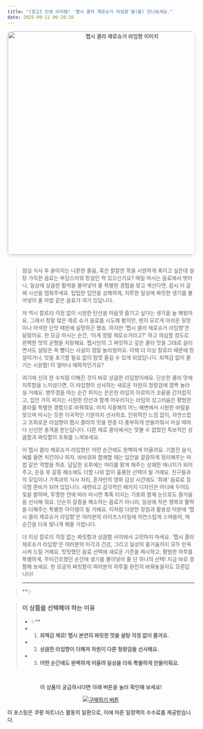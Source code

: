 ```yaml
---
title: "[광고] 인생 아이템! '펩시 콜라 제로슈거 라임향'을(를) 만나보세요."
date: 2025-09-12 06:20:35
---
```


<div align="center">
    <a href="https://link.coupang.com/re/AFFSDP?lptag=AF8916626&pageKey=5071892418&itemId=18296977677&vendorItemId=74157319832&traceid=V0-153-fc38e9ca04bd8d1d&requestid=20250912152015107121332867" target="_blank">
        <img src="https://ads-partners.coupang.com/image1/A6zNr50-harNF1v7AytO_Hfiu3Pm8SQiHP5xUkyaEYvGfHwWYOHVSvQAubunhMh-2qkVGdUjhZrkOcpyoHr0U7XtOTmrCyIx-gn80wZFdBs9WmfGgbyQu7YImdqh2l10B2jUOajMRtVDXRIXagk5Z88V_SlF46I2eHF3zKQHPAjjU_aAh_xrdRYDWcYZSG_EZM_55Unq03ZQPQbua-AxLN54rZRGhuFU05isR3hugczLsB2QIvh7ojQguBBA1B5FlG4J2pr2bjNXZAww_1lso2AcnrVtaA==" alt="펩시 콜라 제로슈거 라임향 이미지" width="600" style="max-width: 100%; height: auto; border-radius: 12px; border: 1px solid #e0e0e0; box-shadow: 0 4px 8px rgba(0,0,0,0.1);">
    </a>
</div>
<br>

> 점심 식사 후 쏟아지는 나른한 졸음, 혹은 칼칼한 목을 시원하게 축이고 싶은데 설탕 가득한 음료는 부담스러워 망설인 적 있으신가요? 매일 마시는 음료에서 벗어나, 일상에 상큼한 활력을 불어넣어 줄 특별한 경험을 찾고 계신다면, 잠시 이 글에 시선을 멈춰주세요. 텁텁한 입안을 상쾌하게, 지루한 일상에 짜릿한 생기를 불어넣어 줄 마법 같은 음료가 여기 있답니다.

> 저 역시 칼로리 걱정 없이 시원한 탄산을 마음껏 즐기고 싶다는 생각을 늘 해왔어요. 그래서 정말 많은 제로 슈거 음료를 시도해 봤지만, 왠지 모르게 아쉬운 뒷맛이나 어색한 단맛 때문에 실망하곤 했죠. 하지만 '펩시 콜라 제로슈거 라임향'은 달랐어요. 한 모금 마시는 순간, '이게 정말 제로슈거라고?' 하고 의심할 정도로 완벽한 맛의 균형을 자랑해요. 펩시만의 그 짜릿하고 깊은 콜라 맛을 그대로 살리면서도 설탕은 쏙 뺐다는 사실이 정말 놀라웠어요. 이제 더 이상 칼로리 때문에 망설이거나, 맛을 포기할 필요 없이 맘껏 즐길 수 있게 되었답니다. 죄책감 없이 즐기는 시원함! 이 얼마나 매력적인가요?

> 여기에 신의 한 수처럼 더해진 것이 바로 상큼한 라임향이에요. 단순한 콜라 맛에 지루함을 느끼셨다면, 이 라임향이 선사하는 새로운 차원의 청량감에 깜짝 놀라실 거예요. 병뚜껑을 따는 순간 퍼지는 은은한 라임의 아로마가 코끝을 간지럽히고, 입안 가득 퍼지는 시원한 탄산과 함께 어우러지는 라임의 싱그러움은 평범한 콜라를 특별한 경험으로 바꿔줘요. 마치 지중해의 어느 해변에서 시원한 바람을 맞으며 마시는 듯한 이국적인 기분까지 선사하죠. 인위적인 느낌 없이, 자연스럽고 조화로운 라임향이 펩시 콜라의 맛을 한층 더 풍부하게 만들어줘서 마실 때마다 신선한 충격을 받는답니다. 다른 제로 콜라에서는 맛볼 수 없었던 독보적인 상큼함과 짜릿함의 조화를 느껴보세요.

> 이 펩시 콜라 제로슈거 라임향은 어떤 순간에도 완벽하게 어울려요. 기름진 음식, 예를 들면 치킨이나 피자, 바비큐와 함께할 때는 입안을 깔끔하게 정리해주는 마법 같은 역할을 하죠. 답답한 오후에는 머리를 맑게 해주는 상쾌한 에너지가 되어주고, 운동 후 갈증 해소에도 더할 나위 없이 훌륭한 선택이 될 거예요. 친구들과의 모임이나 가족과의 식사 자리, 혼자만의 영화 감상 시간에도 '최애' 음료로 등극할 준비가 되어 있답니다. 세련되고 감각적인 패키지 디자인은 어디에 두어도 빛을 발하며, 투명한 잔에 따라 마시면 톡톡 터지는 기포와 함께 눈으로도 즐거움을 선사해 줘요. 단순히 갈증을 해소하는 음료가 아니라, 일상에 작은 행복과 활력을 더해주는 특별한 아이템이 될 거예요. 이처럼 다양한 장점과 활용성 덕분에 '펩시 콜라 제로슈거 라임향'은 여러분의 라이프스타일에 자연스럽게 스며들어, 매 순간을 더욱 빛나게 해줄 거랍니다.

> 더 이상 칼로리 걱정 없는 짜릿함과 상큼함 사이에서 고민하지 마세요. '펩시 콜라 제로슈거 라임향'은 여러분의 미각과 건강, 그리고 일상의 즐거움까지 모두 만족시켜 드릴 거예요. 밋밋했던 음료 선택에 새로운 기준을 제시하고, 평범한 하루를 특별하게, 무미건조했던 순간에 생기를 불어넣어 줄 단 하나의 선택! 지금 바로 경험해 보세요. 한 모금의 짜릿함이 여러분의 하루를 완전히 바꿔놓을지도 모른답니다!

> ---

> **✨


> ### 이 상품을 선택해야 하는 이유
> - ✨**
> - 1.  **죄책감 제로! 펩시 본연의 짜릿한 맛을 설탕 걱정 없이 즐겨요.**
> - 2.  **상큼한 라임향이 더해져 차원이 다른 청량감을 선사해요.**
> - 3.  **어떤 순간에도 완벽하게 어울려 일상을 더욱 특별하게 만들어줘요.**


<br>

<div align="center">
  <p>이 상품이 궁금하시다면 아래 버튼을 눌러 확인해 보세요!</p>
  <a href="https://link.coupang.com/re/AFFSDP?lptag=AF8916626&pageKey=5071892418&itemId=18296977677&vendorItemId=74157319832&traceid=V0-153-fc38e9ca04bd8d1d&requestid=20250912152015107121332867" target="_blank">
    <img src="https://img.shields.io/badge/지금 바로 구매하기-FF5722?style=for-the-badge&logo=coupa&logoColor=white" alt="구매하기 버튼">
  </a>
</div>

이 포스팅은 쿠팡 파트너스 활동의 일환으로, 이에 따른 일정액의 수수료를 제공받습니다.
